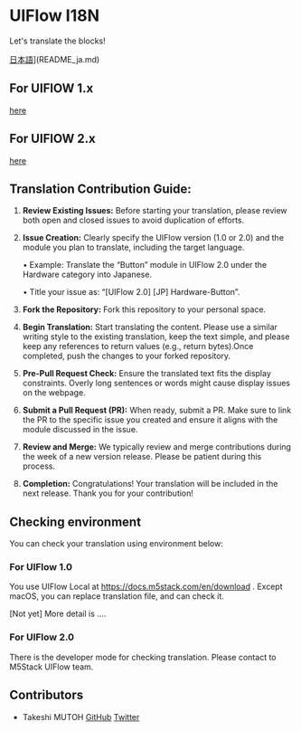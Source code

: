 # UIFlow I18N
Let's translate the blocks!

[日本語](README_ja.md)](README_ja.md)

## For UIFlOW 1.x

[here](./uiflow-1.x/README.md)


## For UIFlOW 2.x

[here](./uiflow-2.x/README.md)

## Translation Contribution Guide:

1.	**Review Existing Issues:** Before starting your translation, please review both open and closed issues to avoid duplication of efforts.
2.	**Issue Creation:** Clearly specify the UIFlow version (1.0 or 2.0) and the module you plan to translate, including the target language.

    •   Example: Translate the “Button” module in UIFlow 2.0 under the Hardware category into Japanese.

    •	Title your issue as: “[UIFlow 2.0] [JP] Hardware-Button”.

3.	**Fork the Repository:** Fork this repository to your personal space.
4.	**Begin Translation:** Start translating the content. Please use a similar writing style to the existing translation, keep the text simple, and please keep any references to return values (e.g., return bytes).Once completed, push the changes to your forked repository.
5.	**Pre-Pull Request Check:** Ensure the translated text fits the display constraints. Overly long sentences or words might cause display issues on the webpage.
6.	**Submit a Pull Request (PR):** When ready, submit a PR. Make sure to link the PR to the specific issue you created and ensure it aligns with the module discussed in the issue.
7.	**Review and Merge:** We typically review and merge contributions during the week of a new version release. Please be patient during this process.
8.	**Completion:** Congratulations! Your translation will be included in the next release. Thank you for your contribution!

## Checking environment
You can check your translation using environment below:

### For UIFlow 1.0
You use UIFlow Local at https://docs.m5stack.com/en/download .
Except macOS, you can replace translation file, and can check it.

[Not yet] More detail is ....

### For UIFlow 2.0
There is the developer mode for checking translation.
Please contact to M5Stack UIFlow team.

## Contributors

- Takeshi MUTOH  [GitHub](https://github.com/610t) [Twitter](https://twitter.com/610t)
